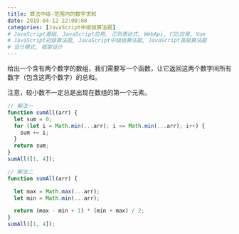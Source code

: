 ```yaml
---
title: 算法中级-范围内的数字求和
date: 2019-04-12 22:00:00
categories: [JavaScript中级级算法题]
# JavaScript基础, JavaScript应用, 正则表达式, WebApi, CSS应用, Vue
# JavaScript初级算法题, JavaScript中级级算法题, JavaScript高级算法题
# 设计模式, 框架设计
---
```


给出一个含有两个数字的数组，我们需要写一个函数，让它返回这两个数字间所有数字（包含这两个数字）的总和。

注意，较小数不一定总是出现在数组的第一个元素。

```js
// 解法一
function sumAll(arr) {
  let sum = 0;
  for (let i = Math.min(...arr); i <= Math.min(...arr); i++) {
    sum += i;
  }
  return sum;
}
sumAll([1, 4]);

// 解法二
function sumAll(arr) {

  let max = Math.max(...arr);
  let min = Math.min(...arr);

  return (max - min + 1) * (min + max) / 2;
}
sumAll([1, 4]);


```